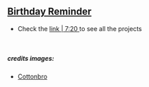 ## [Birthday Reminder](https://youtu.be/a_7Z7C_JCyo)

- Check the [ link | 7:20 ](https://youtu.be/a_7Z7C_JCyo) to see all the projects

<br>


##### credits images:

- [Cottonbro](https://www.pexels.com/@cottonbro/collections/)

<br>
<br>

